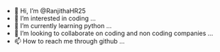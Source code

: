 - 👋 Hi, I’m @RanjithaHR25
- 👀 I’m interested in coding ...
- 🌱 I’m currently learning python ...
- 💞️ I’m looking to collaborate on coding and non coding companies ...
- 📫 How to reach me through github ...

<!---
RanjithaHR25/RanjithaHR25 is a ✨ special ✨ repository because its `README.md` (this file) appears on your GitHub profile.
You can click the Preview link to take a look at your changes.
--->

